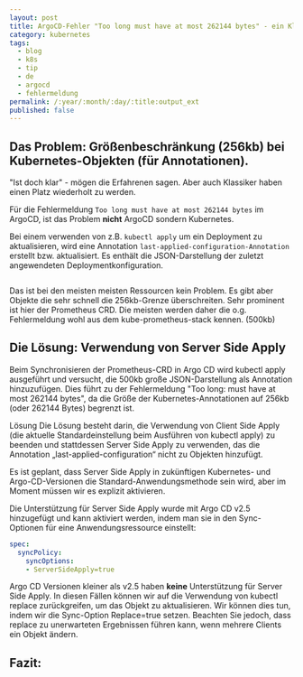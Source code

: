```yaml
---
layout: post
title: ArgoCD-Fehler "Too long must have at most 262144 bytes" - ein Klassiker
category: kubernetes
tags:
  - blog
  - k8s
  - tip
  - de
  - argocd
  - fehlermeldung
permalink: /:year/:month/:day/:title:output_ext
published: false
---
```


## Das Problem: Größenbeschränkung (256kb) bei Kubernetes-Objekten (für Annotationen).
"Ist doch klar" - mögen die Erfahrenen sagen. Aber auch Klassiker haben einen Platz wiederholt zu werden.

Für die Fehlermeldung  `Too long must have at most 262144 bytes` im ArgoCD, ist das Problem **nicht** ArgoCD sondern Kubernetes.

Bei einem verwenden von z.B. `kubectl apply` um ein Deployment zu aktualisieren,  wird  eine Annotation `last-applied-configuration-Annotation` erstellt bzw. aktualisiert. Es enthält die JSON-Darstellung der zuletzt angewendeten Deploymentkonfiguration.

```yaml

```

Das ist bei den meisten meisten Ressourcen kein Problem. Es gibt aber Objekte die sehr schnell die 256kb-Grenze überschreiten. Sehr prominent ist hier der Prometheus CRD. Die meisten werden daher die o.g. Fehlermeldung wohl aus dem kube-prometheus-stack kennen. (500kb)

## Die Lösung: Verwendung von Server Side Apply
Beim Synchronisieren der Prometheus-CRD in Argo CD wird kubectl apply ausgeführt und versucht, die 500kb große JSON-Darstellung als Annotation hinzuzufügen. Dies führt zu der Fehlermeldung "Too long: must have at most 262144 bytes", da die Größe der Kubernetes-Annotationen auf 256kb (oder 262144 Bytes) begrenzt ist.

Lösung
Die Lösung besteht darin, die Verwendung von Client Side Apply (die aktuelle Standardeinstellung beim Ausführen von kubectl apply) zu beenden und stattdessen Server Side Apply zu verwenden, das die Annotation „last-applied-configuration“ nicht zu Objekten hinzufügt.

Es ist geplant, dass Server Side Apply in zukünftigen Kubernetes- und Argo-CD-Versionen die Standard-Anwendungsmethode sein wird, aber im Moment müssen wir es explizit aktivieren.

Die Unterstützung für Server Side Apply wurde mit Argo CD v2.5 hinzugefügt und kann aktiviert werden, indem man sie in den Sync-Optionen für eine Anwendungsressource einstellt:

```yaml
spec:
  syncPolicy:
    syncOptions:
    - ServerSideApply=true
```

Argo CD Versionen kleiner als v2.5 haben **keine** Unterstützung für Server Side Apply. In diesen Fällen können wir auf die Verwendung von kubectl replace zurückgreifen, um das Objekt zu aktualisieren. Wir können dies tun, indem wir die Sync-Option Replace=true setzen. Beachten Sie jedoch, dass replace zu unerwarteten Ergebnissen führen kann, wenn mehrere Clients ein Objekt ändern.

## Fazit:
